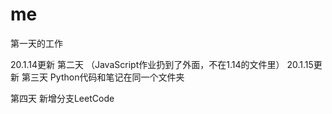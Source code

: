 # me
第一天的工作


20.1.14更新
第二天
（JavaScript作业扔到了外面，不在1.14的文件里）
20.1.15更新
第三天
Python代码和笔记在同一个文件夹

第四天
新增分支LeetCode
